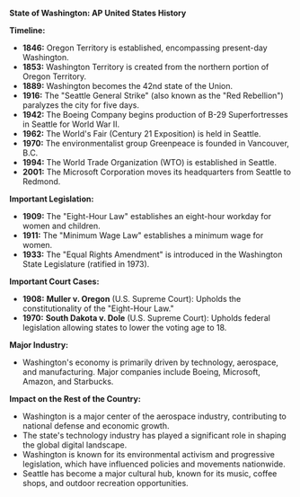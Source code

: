 **State of Washington: AP United States History**

**Timeline:**

* **1846:** Oregon Territory is established, encompassing present-day Washington.
* **1853:** Washington Territory is created from the northern portion of Oregon Territory.
* **1889:** Washington becomes the 42nd state of the Union.
* **1916:** The "Seattle General Strike" (also known as the "Red Rebellion") paralyzes the city for five days.
* **1942:** The Boeing Company begins production of B-29 Superfortresses in Seattle for World War II.
* **1962:** The World's Fair (Century 21 Exposition) is held in Seattle.
* **1970:** The environmentalist group Greenpeace is founded in Vancouver, B.C.
* **1994:** The World Trade Organization (WTO) is established in Seattle.
* **2001:** The Microsoft Corporation moves its headquarters from Seattle to Redmond.

**Important Legislation:**

* **1909:** The "Eight-Hour Law" establishes an eight-hour workday for women and children.
* **1911:** The "Minimum Wage Law" establishes a minimum wage for women.
* **1933:** The "Equal Rights Amendment" is introduced in the Washington State Legislature (ratified in 1973).

**Important Court Cases:**

* **1908:** **Muller v. Oregon** (U.S. Supreme Court): Upholds the constitutionality of the "Eight-Hour Law."
* **1970:** **South Dakota v. Dole** (U.S. Supreme Court): Upholds federal legislation allowing states to lower the voting age to 18.

**Major Industry:**

* Washington's economy is primarily driven by technology, aerospace, and manufacturing. Major companies include Boeing, Microsoft, Amazon, and Starbucks.

**Impact on the Rest of the Country:**

* Washington is a major center of the aerospace industry, contributing to national defense and economic growth.
* The state's technology industry has played a significant role in shaping the global digital landscape.
* Washington is known for its environmental activism and progressive legislation, which have influenced policies and movements nationwide.
* Seattle has become a major cultural hub, known for its music, coffee shops, and outdoor recreation opportunities.